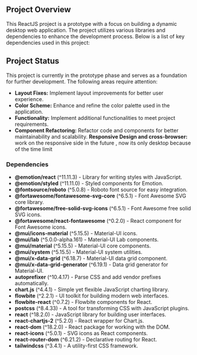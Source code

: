 
## Project Overview

This ReactJS project is a prototype with a focus on building a dynamic desktop web application. The project utilizes various libraries and dependencies to enhance the development process. Below is a list of key dependencies used in this project:
## Project Status

This project is currently in the prototype phase and serves as a foundation for further development. The following areas require attention:

- **Layout Fixes:** Implement layout improvements for better user experience.
- **Color Scheme:** Enhance and refine the color palette used in the application.
- **Functionality:** Implement additional functionalities to meet project requirements.
- **Component Refactoring:** Refactor code and components for better maintainability and scalability.
**Responsive Design and cross-browser:** work on the responsive side in the future , now its only desktop because of the time limit

### Dependencies

- **@emotion/react** (^11.11.3) - Library for writing styles with JavaScript.
- **@emotion/styled** (^11.11.0) - Styled components for Emotion.
- **@fontsource/roboto** (^5.0.8) - Roboto font source for easy integration.
- **@fortawesome/fontawesome-svg-core** (^6.5.1) - Font Awesome SVG core library.
- **@fortawesome/free-solid-svg-icons** (^6.5.1) - Font Awesome free solid SVG icons.
- **@fortawesome/react-fontawesome** (^0.2.0) - React component for Font Awesome icons.
- **@mui/icons-material** (^5.15.5) - Material-UI icons.
- **@mui/lab** (^5.0.0-alpha.161) - Material-UI Lab components.
- **@mui/material** (^5.15.5) - Material-UI core components.
- **@mui/system** (^5.15.5) - Material-UI system utilities.
- **@mui/x-data-grid** (^6.18.7) - Material-UI data grid component.
- **@mui/x-data-grid-generator** (^6.19.1) - Data grid generator for Material-UI.
- **autoprefixer** (^10.4.17) - Parse CSS and add vendor prefixes automatically.
- **chart.js** (^4.4.1) - Simple yet flexible JavaScript charting library.
- **flowbite** (^2.2.1) - UI toolkit for building modern web interfaces.
- **flowbite-react** (^0.7.2) - Flowbite components for React.
- **postcss** (^8.4.33) - A tool for transforming CSS with JavaScript plugins.
- **react** (^18.2.0) - JavaScript library for building user interfaces.
- **react-chartjs-2** (^5.2.0) - React wrapper for Chart.js.
- **react-dom** (^18.2.0) - React package for working with the DOM.
- **react-icons** (^5.0.1) - SVG icons as React components.
- **react-router-dom** (^6.21.2) - Declarative routing for React.
- **tailwindcss** (^3.4.1) - A utility-first CSS framework.








